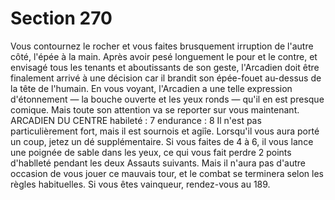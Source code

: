# Section 270

Vous contournez le rocher et vous faites brusquement irruption 
de l'autre côté, l'épée à la main. Après avoir pesé longuement le 
pour et le contre, et envisagé tous les tenants et aboutissants de 
son geste, l'Arcadien doit être finalement arrivé à une décision 
car il brandit son épée-fouet au-dessus de la tête de l'humain. En 
vous voyant, l'Arcadien a une telle expression d'étonnement — la 
bouche ouverte et les yeux ronds — qu'il en est presque comique. 
Mais toute son attention va se reporter sur vous maintenant. 
ARCADIEN DU CENTRE habileté : 7 endurance : 8 
Il n'est pas particulièrement fort, mais il est sournois et agiîe. 
Lorsqu'il vous aura porté un coup, jetez un dé supplémentaire. Si 
vous faites de 4 à 6, il vous lance une poignée de sable dans les 
yeux, ce qui vous fait perdre 2 points d'hablleté pendant les 
deux Assauts suivants. Mais il n'aura pas d'autre occasion de 
vous jouer ce mauvais tour, et le combat se terminera selon les 
règles habituelles. Si vous êtes vainqueur, rendez-vous au 189.